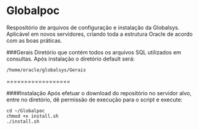 Globalpoc
==================
Respositório de arquivos de configuração e instalação da Globalsys. Aplicável em novos servidores, criando toda a estrutura Oracle de acordo com as boas práticas.

###Gerais
Diretório que contém todos os arquivos SQL utilizados em consultas. Após instalação o diretório default será:
~~~
/home/oracle/globalsys/Gerais
~~~

==================

####Instalação
Após efetuar o download do repositório no servidor alvo, entre no diretório, dê permissão de execução para o script e execute:
~~~ 
cd ~/Globalpoc
chmod +x install.sh
./install.sh
~~~